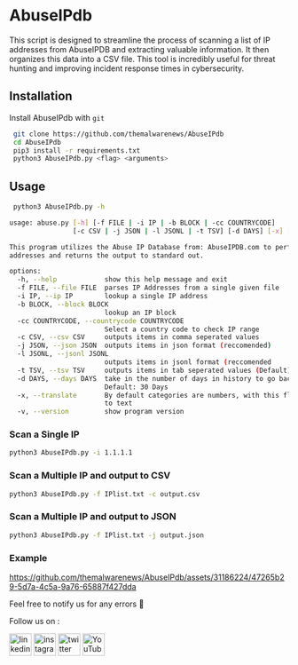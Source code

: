 
# AbuseIPdb

This script is designed to streamline the process of scanning a list of IP addresses from AbuseIPDB and extracting valuable information. It then organizes this data into a CSV file. This tool is incredibly useful for threat hunting and improving incident response times in cybersecurity.


## Installation

Install AbuseIPdb with `git`

```bash
 git clone https://github.com/themalwarenews/AbuseIPdb
 cd AbuseIPdb
 pip3 install -r requirements.txt
 python3 AbuseIPdb.py <flag> <arguments>
```
    
## Usage

```bash
 python3 AbuseIPdb.py -h

usage: abuse.py [-h] [-f FILE | -i IP | -b BLOCK | -cc COUNTRYCODE]
                [-c CSV | -j JSON | -l JSONL | -t TSV] [-d DAYS] [-x] [-v]

This program utilizes the Abuse IP Database from: AbuseIPDB.com to perform queries about IP
addresses and returns the output to standard out.

options:
  -h, --help            show this help message and exit
  -f FILE, --file FILE  parses IP Addresses from a single given file
  -i IP, --ip IP        lookup a single IP address
  -b BLOCK, --block BLOCK
                        lookup an IP block
  -cc COUNTRYCODE, --countrycode COUNTRYCODE
                        Select a country code to check IP range
  -c CSV, --csv CSV     outputs items in comma seperated values
  -j JSON, --json JSON  outputs items in json format (reccomended)
  -l JSONL, --jsonl JSONL
                        outputs items in jsonl format (reccomended
  -t TSV, --tsv TSV     outputs items in tab seperated values (Default)
  -d DAYS, --days DAYS  take in the number of days in history to go back for IP reports.
                        Default: 30 Days
  -x, --translate       By default categories are numbers, with this flag it will convert them
                        to text
  -v, --version         show program version
```

### Scan a Single IP
``` bash
python3 AbuseIPdb.py -i 1.1.1.1 

```

### Scan a Multiple IP and output to CSV
``` bash
python3 AbuseIPdb.py -f IPlist.txt -c output.csv

```

### Scan a Multiple IP and output to JSON
``` bash
python3 AbuseIPdb.py -f IPlist.txt -j output.json

```
### Example 


https://github.com/themalwarenews/AbuseIPdb/assets/31186224/47265b29-5d7a-4c5a-9a76-65887f427dda


  Feel free to notify us for any errors :slightly_smiling_face:
  
  Follow us on :

[<img src='https://user-images.githubusercontent.com/100226024/229274315-c12a320c-cf5b-44da-ae6d-f3811957663d.svg' alt='linkedin' height='40'>](https://www.linkedin.com/in/anonsharan/) 	 [<img src='https://user-images.githubusercontent.com/100226024/229274268-453d1eec-4d98-4dad-80c8-885b4c6d0854.svg' alt='instagram' height='40'>](https://www.instagram.com/hackwithsharan/)  [<img src='https://user-images.githubusercontent.com/100226024/229274348-8af09e55-c563-4e0c-9118-59af0fda9df9.svg' alt='twitter' height='40'>](https://twitter.com/anon_sharzzk)  [<img src='https://user-images.githubusercontent.com/100226024/229274377-07f7c7d2-2cf9-4bfc-8727-0eba0eb4cfe4.svg' alt='YouTube' height='40'>](https://www.youtube.com/channel/ByteTheories)







